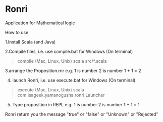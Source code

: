 # Ronri
Application for Mathematical logic

How to use

1.Install Scala (and Java)

2.Compile files, i.e. use compile.bat for Windows
(On terminal)
> compile
(Mac, Linux, Unix)
> scala src/*.scala

3.arrange the Proposition.rnr
e.g.
1 is number
2 is number
1 + 1 = 2

4. launch Ronri, i.e. use execute.bat for Windows
(On terminal)
> execute
(Mac, Linux, Unix)
> scala com.isageek.yamanogusha.ronri.Launcher

5. Type proposition in REPL
e.g.
1 is number
2 is number
1 + 1 = 1

Ronri return you the message "true" or "false" or "Unknown" or "Rejected"
